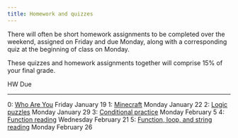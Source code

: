 ```yaml
---
title: Homework and quizzes
---
```


There will often be short homework assignments to be completed over
the weekend, assigned on Friday and due Monday, along with a
corresponding quiz at the beginning of class on Monday.

These quizzes and homework assignments together will comprise 15% of
your final grade.

HW                                                                                                                    Due
------------------                                                                                                    ----
0: [Who Are You](https://goo.gl/forms/v4nnPrBhP5rf32oc2)                                                              Friday January 19
1: [Minecraft](static/minecraft.html)                                                                                 Monday January 22
2: [Logic puzzles](static/logic-puzzles.pdf)                                                                          Monday January 29
3: [Conditional practice](static/conditional-practice.pdf)                                                            Monday February 5
4: [Function reading](static/function-reading.pdf)                                                                    Wednesday February 21
5: [Function, loop, and string reading](static/loop-string-reading.pdf)                                               Monday February 26

<!-- 4: [DNA Strings](static/dna-strings.html)                                                                             February 22 -->

<!--
6: [Zen reading -- section 1](http://mgoadric.github.io/csci150/homework/zen.html)                                 March 30
7: [System analysis](static/system-analysis.html)                                                                  April 4
-->
